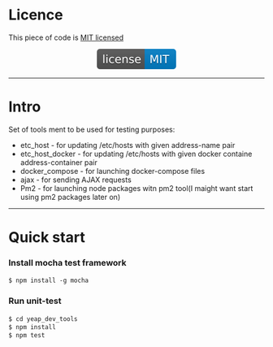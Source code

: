 # Licence
This piece of code is [MIT licensed](./LICENSE)

<div align="center">
    <img src="images/license-MIT-blue.svg">
</div>

---

# Intro
Set of tools ment to be used for testing purposes:
* etc_host - for updating /etc/hosts with given address-name pair
* etc_host_docker - for updating /etc/hosts with given docker containe address-container pair
* docker_compose - for launching docker-compose files
* ajax - for sending AJAX requests
* Pm2 - for launching node packages witn pm2 tool(I maight want start using pm2 packages later on)
---

# Quick start

### Install mocha test framework
```
$ npm install -g mocha
```

### Run unit-test
```
$ cd yeap_dev_tools
$ npm install
$ npm test
```

